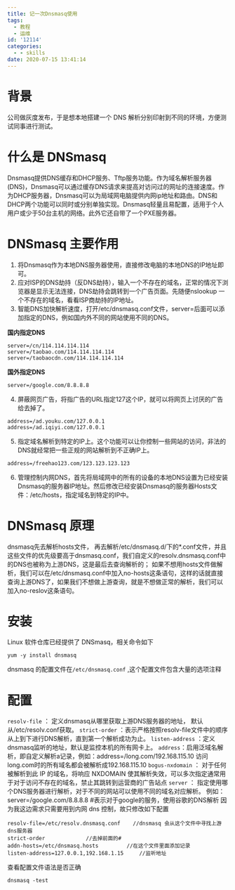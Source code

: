 ```yaml
---
title: 记一次Dnsmasq使用
tags:
  - 教程
  - 运维
id: '12114'
categories:
  - - skills
date: 2020-07-15 13:41:14
---
```


# 背景

公司做灰度发布，于是想本地搭建一个 DNS 解析分别印射到不同的环境，方便测试同事进行测试。

# 什么是 DNSmasq

Dnsmasq提供DNS缓存和DHCP服务、Tftp服务功能。作为域名解析服务器(DNS)，Dnsmasq可以通过缓存DNS请求来提高对访问过的网址的连接速度。作为DHCP服务器，Dnsmasq可以为局域网电脑提供内网ip地址和路由。DNS和DHCP两个功能可以同时或分别单独实现。Dnsmasq轻量且易配置，适用于个人用户或少于50台主机的网络。此外它还自带了一个PXE服务器。

# DNSmasq 主要作用

1.  将Dnsmasq作为本地DNS服务器使用，直接修改电脑的本地DNS的IP地址即可。
2.  应对ISP的DNS劫持（反DNS劫持），输入一个不存在的域名，正常的情况下浏览器是显示无法连接，DNS劫持会跳转到一个广告页面。先随便nslookup 一个不存在的域名，看看ISP商劫持的IP地址。
3.  智能DNS加快解析速度，打开/etc/dnsmasq.conf文件，server=后面可以添加指定的DNS，例如国内外不同的网站使用不同的DNS。

**国内指定DNS**

```
server=/cn/114.114.114.114
server=/taobao.com/114.114.114.114
server=/taobaocdn.com/114.114.114.114
```

**国外指定DNS**

```
server=/google.com/8.8.8.8
```

4.  屏蔽网页广告，将指广告的URL指定127这个IP，就可以将网页上讨厌的广告给去掉了。

```
address=/ad.youku.com/127.0.0.1
address=/ad.iqiyi.com/127.0.0.1
```

5.  指定域名解析到特定的IP上。这个功能可以让你控制一些网站的访问，非法的DNS就经常把一些正规的网站解析到不正确IP上。

```
address=/freehao123.com/123.123.123.123
```

6.  管理控制内网DNS，首先将局域网中的所有的设备的本地DNS设置为已经安装Dnsmasq的服务器IP地址。然后修改已经安装Dnsmasq的服务器Hosts文件：/etc/hosts，指定域名到特定的IP中。

# DNSmasq 原理

dnsmasq先去解析hosts文件， 再去解析/etc/dnsmasq.d/下的\*.conf文件，并且这些文件的优先级要高于dnsmasq.conf，我们自定义的resolv.dnsmasq.conf中的DNS也被称为上游DNS，这是最后去查询解析的； 如果不想用hosts文件做解析，我们可以在/etc/dnsmasq.conf中加入no-hosts这条语句，这样的话就直接查询上游DNS了，如果我们不想做上游查询，就是不想做正常的解析，我们可以加入no-reslov这条语句。

# 安装

Linux 软件仓库已经提供了 DNSmasq，相关命令如下

```
yum -y install dnsmasq
```

dnsmasq 的配置文件在`/etc/dnsmasq.conf` ,这个配置文件包含大量的选项注释

# 配置

`resolv-file` ： 定义dnsmasq从哪里获取上游DNS服务器的地址， 默认从/etc/resolv.conf获取。 `strict-order` ：表示严格按照resolv-file文件中的顺序从上到下进行DNS解析，直到第一个解析成功为止。 `listen-address` ：定义dnsmasq监听的地址，默认是监控本机的所有网卡上。 `address`：启用泛域名解析，即自定义解析a记录，例如：address=/long.com/192.168.115.10 访问long.com时的所有域名都会被解析成192.168.115.10 `bogus-nxdomain` ： 对于任何被解析到此 IP 的域名，将响应 NXDOMAIN 使其解析失效，可以多次指定通常用于对于访问不存在的域名，禁止其跳转到运营商的广告站点 `server` ： 指定使用哪个DNS服务器进行解析，对于不同的网站可以使用不同的域名对应解析。 例如：server=/google.com/8.8.8.8 #表示对于google的服务，使用谷歌的DNS解析 因为我这边需求只需要用到内网 dns 控制，故只修改如下配置

```
resolv-file=/etc/resolv.dnsmasq.conf    //dnsmasq 会从这个文件中寻找上游dns服务器
strict-order             //去掉前面的#
addn-hosts=/etc/dnsmasq.hosts         //在这个文件里面添加记录
listen-address=127.0.0.1,192.168.1.15     //监听地址
```

查看配置文件语法是否正确

```
dnsmasq -test
```